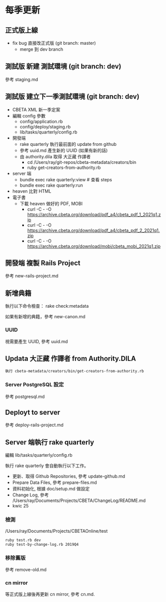 # 每季更新

## 正式版上線

* fix bug 直接改正式版 (git branch: master)
  * merge 到 dev branch

## 測試版 新建 測試環境 (git branch: dev)

參考 staging.md

## 測試版 建立下一季測試環境 (git branch: dev)

* CBETA XML 新一季定案
* 編輯 config 參數
  * config/application.rb
  * config/deploy/staging.rb
  * lib/tasks/quarterly/config.rb
* 開發端
  * rake quarterly 執行最前面的 update from github
  * 參考 uuid.md 產生新的 UUID (如果有新的話)
  * 由 authority.dila 取得 大正藏 作譯者
    * cd /Users/ray/git-repos/cbeta-metadata/creators/bin
    * ruby get-creators-from-authority.rb
* server 端
  * bundle exec rake quarterly:view # 查看 steps
  * bundle exec rake quarterly:run
* heaven 比對 HTML
* 電子書
  * 下載 heaven 做好的 PDF, MOBI
    * curl -C - -O https://archive.cbeta.org/download/pdf_a4/cbeta_pdf_1_2021q1.zip
    * curl -C - -O https://archive.cbeta.org/download/pdf_a4/cbeta_pdf_2_2021q1.zip
    * curl -C - -O https://archive.cbeta.org/download/mobi/cbeta_mobi_2021q1.zip

## 開發端 複製 Rails Project

參考 new-rails-project.md

## 新增典籍

執行以下命令檢查：
    rake check:metadata

如果有新增的典籍，參考 new-canon.md

### UUID

視需要產生 UUID, 參考 uuid.md

## Updata 大正藏 作譯者 from Authority.DILA

    執行 cbeta-metadata/creators/bin/get-creators-from-authority.rb

### Server PostgreSQL 設定

參考 postgresql.md

## Deployt to server

參考 deploy-rails-project.md

## Server 端執行 rake quarterly

編輯 lib/tasks/quarterly/config.rb

執行 rake quarterly 會自動執行以下工作。

* 更新、取得 Github Repositories, 參考 update-github.md
* Prepare Data Files, 參考 prepare-files.md
* 資料初始化, 根據 doc/setup.md 做設定
* Change Log, 參考 /Users/ray/Documents/Projects/CBETA/ChangeLog/README.md
* kwic 25

### 檢測

/Users/ray/Documents/Projects/CBETAOnline/test

    ruby test.rb dev
    ruby test-by-change-log.rb 2019Q4

### 移除舊版

參考 remove-old.md

### cn mirror

等正式版上線後再更新 cn mirror, 參考 cn.md.
